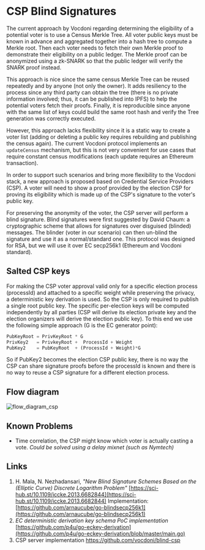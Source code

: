 # CSP Blind Signatures

The current approach by Vocdoni regarding determining the eligibility of a potential voter is to use a Census Merkle Tree. All voter public keys must be known in advance and aggregated together into a hash tree to compute a Merkle root. Then each voter needs to fetch their own Merkle proof to demonstrate their eligibility on a public ledger. The Merkle proof can be anonymized using a zk-SNARK so that the public ledger will verify the SNARK proof instead.

This approach is nice since the same census Merkle Tree can be reused repeatedly and by anyone (not only the owner). It adds resiliency to the process since any third party can obtain the tree (there is no private information involved; thus, it can be published into IPFS) to help the potential voters fetch their proofs. Finally, it is reproducible since anyone with the same list of keys could build the same root hash and verify the Tree generation was correctly executed.

However, this approach lacks flexibility since it is a static way to create a voter list (adding or deleting a public key requires rebuilding and publishing the census again). The current Vocdoni protocol implements an `updateCensus` mechanism, but this is not very convenient for use cases that require constant census modifications (each update requires an Ethereum transaction).

In order to support such scenarios and bring more flexibility to the Vocdoni stack, a new approach is proposed based on Credential Service Providers (CSP). A voter will need to show a proof provided by the election CSP for proving its eligibility which is made up of the CSP's signature to the voter's public key.

For preserving the anonymity of the voter, the CSP server will perform a blind signature. Blind signatures were first suggested by David Chaum: a cryptographic scheme that allows for signatures over disguised (blinded) messages. The blinder (voter in our scenario) can then un-blind the signature and use it as a normal/standard one. This protocol was designed for RSA, but we will use it over EC secp256k1 (Ethereum and Vocdoni standard).

## Salted CSP keys

For making the CSP voter approval valid only for a specific election process (processId) and attached to a specific weight while preserving the privacy, a deterministic key derivation is used. So the CSP is only required to publish a single root public key. The specific per-election keys will be computed independently by all parties (CSP will derive its election private key and the election organizers will derive the election public key). To this end we use the following simple approach (G is the EC generator point):

```js
PubKeyRoot = PrivKeyRoot * G
PrivKey2   = PrivkeyRoot +  ProcessId + Weight
PubKey2    = PubKeyRoot  + (ProcessId + Weight)*G
```

So if PubKey2 becomes the election CSP public key, there is no way the CSP can share signature proofs before the processId is known and there is no way to reuse a CSP signature for a different election process.

## Flow diagram

![flow_diagram_csp](https://kroki.io/mermaid/svg/eNp9U01PwzAMvfMrfAOEGAJuE0zi44KQJgQSF8TBS9w2aklGkm7avyd2OzWs23pp6z6_vPfsBvptySp6Nlh6_DmBdC3RR6PMEm2ETxfJj6pPH2-j2mPjVK0qNFY-SePlbDaUp1BShKV3ikJ40UdR6QDwziV4u2iMgpo2__ByZ6glj5HA0hpWLhpbjqCJagrYxops0orROAuF8ztCEmqLVRWpeqdDMPPECN6UVQRXgGBZpyZlNAW4W_irGaQuqI3VDNnD0Z3Ty4-uJvsOmNBrYt59HhetaTSbI1BhmV6tbiglr2osadDVUCGy-q4vVtZhv0XY9UQ4_JzWD1r75FzKN5MhCCncTo5padjZQA1t4Mg7H-PUBU76sgezzwyaRb4ib4rNNg8TYIWNGQ0mYJNtxnbOe6aStuGVNnAvQH66GEym58xfzm5Ku6t4bWLVs42nx3JI95lwN8bWE4vouvcF2NpduFwH_wWFIcpKyfzPurg5gp6IcioMbNMV54dykVQxOh_6JWfmbm2ZszeUWUlzydZa9uc0AHb7k-_tH9ykZ4Y=)

## Known Problems

- Time correlation, the CSP might know which voter is actually casting a vote.
*Could be solved using a delay mixnet (such as Nymtech)*


## Links

1. H. Mala, N. Nezhadansari, *"New Blind Signature Schemes Based on the (Elliptic Curve) Discrete Logarithm Problem"* [https://sci-hub.st/10.1109/iccke.2013.6682844](https://sci-hub.st/10.1109/iccke.2013.6682844) Implementation: [https://github.com/arnaucube/go-blindsecp256k1](https://github.com/arnaucube/go-blindsecp256k1)
2. *EC deterministic derivation key schema PoC implementation*
[https://github.com/p4u/go-eckey-derivation](https://github.com/p4u/go-eckey-derivation/blob/master/main.go)
3. CSP server implementation https://github.com/vocdoni/blind-csp